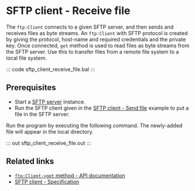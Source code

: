 # SFTP client - Receive file

The `ftp:Client` connects to a given SFTP server, and then sends and receives files as byte streams. An `ftp:Client` with SFTP protocol is created by giving the protocol, host-name and required credentials and the private key. Once connected, `get` method is used to read files as byte streams from the SFTP server. Use this to transfer files from a remote file system to a local file system.

::: code sftp_client_receive_file.bal :::

## Prerequisites
- Start a [SFTP server](https://hub.docker.com/r/atmoz/sftp/) instance.
- Run the SFTP client given in the [SFTP client - Send file](/learn/by-example/sftp-client-send-file) example to put a file in the SFTP server.

Run the program by executing the following command. The newly-added file will appear in the local directory.

::: out sftp_client_receive_file.out :::

## Related links
- [`ftp:Client->get` method  - API documentation](https://lib.ballerina.io/ballerina/ftp/latest#Client#get)
- [SFTP client - Specification](/spec/ftp/#322-secure-client)

